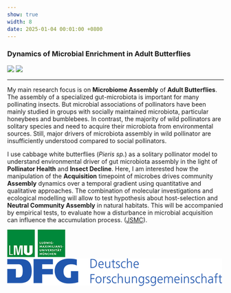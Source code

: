 ```yaml
---
show: true
width: 8
date: 2025-01-04 00:01:00 +0800
---
```


<div class="p-4">
    <h3>Dynamics of Microbial Enrichment in Adult Butterflies</h3>
       <img data-src="{{ 'assets/images/photos/IMG_5899m.jpg' | relative_url }}" class="lazy rounded frame-img" src="{{ '/assets/images/empty_300x200.png' | relative_url }}">
     <img data-src="{{ 'assets/images/photos/IMG_5899m.jpg' | relative_url }}" class="lazy rounded frame-img" src="{{ '/assets/images/empty_300x200.png' | relative_url }}">
    <hr />
    <p>
       My main research focus is on <strong>Microbiome Assembly</strong> of <strong>Adult Butterflies</strong>. The assembly of a specialized gut-microbiota is important for many pollinating insects. But microbial associations of pollinators have been mainly studied in groups with socially maintained microbiota, particular honeybees and bumblebees. In contrast, the majority of wild pollinators are solitary species and need to acquire their microbiota from environmental sources. Still, major drivers of microbiota assembly in wild pollinator are insufficiently understood compared to social pollinators.
    </p>
    <p>
I use cabbage white butterflies (<i>Pieris sp.</i>) as a solitary pollinator model to understand environmental driver of gut microbiota assembly in the light of <strong>Pollinator Health</strong> and <strong>Insect Decline</strong>. Here, I am interested how the manipulation of the <strong>Acquisition</strong> timepoint of microbes drives community <strong>Assembly</strong> dynamics over a temporal gradient using quantitative and qualitative approaches.
The combination of molecular investigations and ecological modelling will allow to test hypothesis about host-selection and <strong>Neutral Community Assembly</strong> in natural habitats. This will be accompanied by empirical tests, to evaluate how a disturbance in microbial acquisition can influence the accumulation process.
 (<a href="https://www.jsmc-phd.de/" target="_blank">JSMC</a>).
        </p>
   <img src="/assets/logo/logo64_LMU.png" alt="LMU Logo" class="img-fluid logo-img">
     <img src="/assets/logo/logo64_DFG.png" alt="DFG Logo" class="img-fluid logo-img"> 
    </div>
